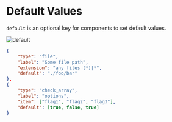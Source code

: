 # Default Values

`default` is an optional key for components to set default values.  

![default](https://user-images.githubusercontent.com/69258547/236602766-5f5394c5-c65f-4574-a772-f5720f075148.png)  

```json
{
    "type": "file",
    "label": "Some file path",
    "extension": "any files (*)|*",
    "default": "./foo/bar"
},
{
    "type": "check_array",
    "label": "options",
    "item": ["flag1", "flag2", "flag3"],
    "default": [true, false, true]
}
```
